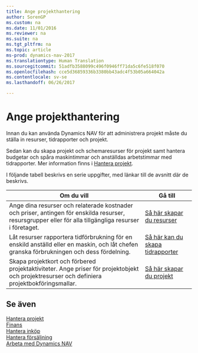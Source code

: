 ```yaml
---
title: Ange projekthantering
author: SorenGP
ms.custom: na
ms.date: 11/01/2016
ms.reviewer: na
ms.suite: na
ms.tgt_pltfrm: na
ms.topic: article
ms-prod: dynamics-nav-2017
ms.translationtype: Human Translation
ms.sourcegitcommit: 51adfb3588099c496f0946ff71da5c6fe518f070
ms.openlocfilehash: cce5d36859336b3380bb43adc4f53b05a664042a
ms.contentlocale: sv-se
ms.lasthandoff: 06/26/2017

---
```


# <a name="set-up-project-management"></a>Ange projekthantering
Innan du kan använda Dynamics NAV för att administrera projekt måste du ställa in resurser, tidrapporter och projekt.

Sedan kan du skapa projekt och schemaresurser för projekt samt hantera budgetar och spåra maskintimmar och anställdas arbetstimmar med tidrapporter. Mer information finns i [Hantera projekt](projects-manage-projects.md).  

I följande tabell beskrivs en serie uppgifter, med länkar till de avsnitt där de beskrivs.

|Om du vill |Gå till |
|---|----|
|Ange dina resurser och relaterade kostnader och priser, antingen för enskilda resurser, resursgrupper eller för alla tillgängliga resurser i företaget.|[Så här skapar du resurser](projects-how-setup-resources.md)|
|Låt resurser rapportera tidförbrukning för en enskild anställd eller en maskin, och låt chefen granska förbrukningen och dess fördelning.|[Så här kan du skapa tidrapporter](projects-how-setup-time-sheets.md)
|Skapa projektkort och förbered projektaktiviteter. Ange priser för projektobjekt och projektresurser och definiera projektbokföringsmallar.|[Så här skapar du projekt](projects-how-setup-jobs.md)|

## <a name="see-also"></a>Se även
[Hantera projekt](projects-manage-projects.md)  
[Finans](finance-setup.md)  
[Hantera inköp](purchasing-manage-purchasing.md)         
[Hantera försäljning](sales-manage-sales.md)     
[Arbeta med Dynamics NAV](ui-work-product.md)  

